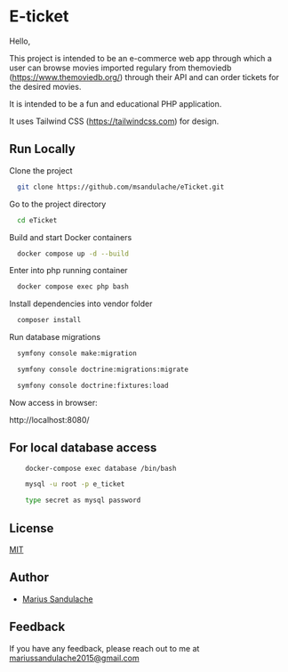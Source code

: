 
# E-ticket

Hello,


This project is intended to be an e-commerce web app through which a user can browse movies imported regulary from themoviedb (https://www.themoviedb.org/) through their API and can order tickets for the desired movies.

It is intended to be a fun and educational PHP application.

It uses Tailwind CSS (https://tailwindcss.com) for design.


## Run Locally

Clone the project

```bash
  git clone https://github.com/msandulache/eTicket.git
```

Go to the project directory

```bash
  cd eTicket
```

Build and start Docker containers

```bash
  docker compose up -d --build
```

Enter into php running container

```bash
  docker compose exec php bash
```

Install dependencies into vendor folder

```bash
  composer install
```

Run database migrations

```bash
  symfony console make:migration
```


```bash
  symfony console doctrine:migrations:migrate
```

```bash
  symfony console doctrine:fixtures:load
```


Now access in browser:

http://localhost:8080/


## For local database access


```bash
    docker-compose exec database /bin/bash
```

```bash
    mysql -u root -p e_ticket
```

```bash
    type secret as mysql password
```

## License

[MIT](https://choosealicense.com/licenses/mit/)


## Author

- [Marius Sandulache](https://github.com/msandulache)


## Feedback

If you have any feedback, please reach out to me at mariussandulache2015@gmail.com

